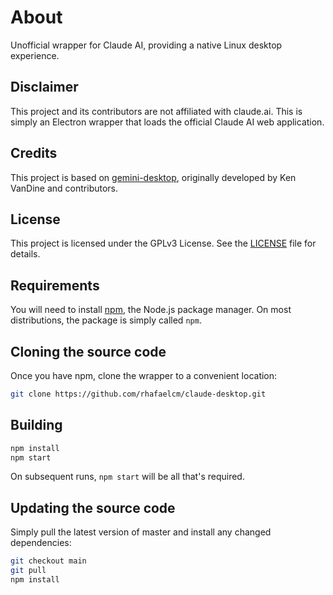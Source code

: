 # About

Unofficial wrapper for Claude AI, providing a native Linux desktop experience.

## Disclaimer

This project and its contributors are not affiliated with claude.ai. This is simply an Electron wrapper that loads the official Claude AI web application.

## Credits

This project is based on [gemini-desktop](https://github.com/kenvandine/gemini-desktop), originally developed by Ken VanDine and contributors.

## License

This project is licensed under the GPLv3 License. See the [LICENSE](LICENSE) file for details.

## Requirements

You will need to install [npm](https://www.npmjs.com/), the Node.js package manager. On most distributions, the package is simply called `npm`.

## Cloning the source code

Once you have npm, clone the wrapper to a convenient location:

```bash
git clone https://github.com/rhafaelcm/claude-desktop.git
```

## Building

```bash
npm install
npm start
```

On subsequent runs, `npm start` will be all that's required.

## Updating the source code

Simply pull the latest version of master and install any changed dependencies:

```bash
git checkout main
git pull
npm install
```